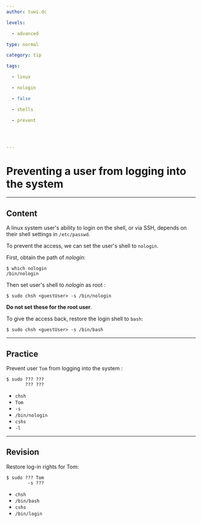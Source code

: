 ```yaml
---
author: tuwi.dc

levels:

  - advanced

type: normal

category: tip

tags:

  - linux

  - nologin

  - false

  - shells

  - prevent




---
```


# Preventing a user from logging into the system

---

## Content

A linux system user's ability to login on the shell, or via SSH, depends on their shell settings in `/etc/passwd`.

To prevent the access, we can set the user's shell to `nologin`.

First, obtain the path of _nologin_:

```
$ which nologin
/bin/nologin
```

Then set user's shell to _nologin_ as root :

```
$ sudo chsh <guestUser> -s /bin/nologin
```

**Do not set these for the root user**.

To give the access back, restore the login shell to `bash`:

```
$ sudo chsh <guestUser> -s /bin/bash
```

---

## Practice

Prevent user `Tom` from logging into the system :

```
$ sudo ??? ???
       ??? ???
```

- `chsh`
- `Tom`
- `-s`
- `/bin/nologin`
- `cshs`
- `-l`

---

## Revision

Restore log-in rights for Tom:

```
$ sudo ??? Tom
        -s ???
```

- `chsh`
- `/bin/bash`
- `cshs`
- `/bin/login`
